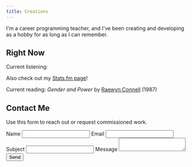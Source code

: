 ```yaml
---
title: Creations
---
```


I'm a career programming teacher, and I've been creating and developing as
a hobby for as long as I can remember.

## Right Now

Current listening: <div class="lastfm"></div>

Also check out my [Stats.fm page](https://stats.fm/almondjoycam)!

Current reading: _Gender and Power_ by [Raewyn Connell](http://www.raewynconnell.net/) (1987)

## Contact Me

Use this form to reach out or request commissioned work.

<form id="contact-form">
    <input type="hidden" name="time" id="time" value="Mar 10 2025 08:46" aria-hidden=true>
    <label for="name">Name</label>
    <input type="text" name="name" id="name" required>
    <label for="email">Email</label>
    <input type="email" name="email" id="email" required>
    <label for="email">Subject</label>
    <input type="text" name="title" id="email" required>
    <label for="message">Message</label>
    <textarea name="message" id="message" required></textarea>
    <input type="submit" value="Send">
</form>

<script src="http://code.jquery.com/jquery-git2.min.js"></script>
<script src="http://melchor629.github.io/Last.fm-Web-Widget/lastSongs.comp.js"></script>
<script>
    $(".lastfm").lastSongs("almondjoyy", "4a981abf9feb892aecb0973198165ff6")
    .colorDeFondo(255, 92, 92, 0.9)
    .colorDeLaCabecera(191, 222, 244, 1)
    .colorDelTitulo(0, 0, 0, 1)
    .colorDelArtista(0, 100, 0, 1)
    .colorDelAlbum(123, 123, 123, 1)
    .colorDeCancion(228, 226, 165, 1)
    .applyStyle();
</script>

<script type="text/javascript" src="https://cdn.jsdelivr.net/npm/@emailjs/browser@4/dist/email.min.js"></script>
<script type="text/javascript">
    (function() {
        // https://dashboard.emailjs.com/admin/account
        emailjs.init({
            publicKey: "2Pz88fG-Os7ZCJzro",
        });
    })();
</script>
<script type="text/javascript">
    window.onload = function() {
        document.getElementById('contact-form').addEventListener('submit', function(event) {
            event.preventDefault();
            document.getElementById("time").setValue(Date.now());
            emailjs.sendForm('theaffablealmond', 'commission-req', this)
                .then(() => {
                    console.log('SUCCESS!');
                }, (error) => {
                    console.log('FAILED...', error);
                });
        });
    }
</script>
